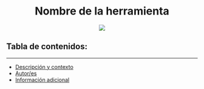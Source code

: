 <h1 align="center"> Nombre de la herramienta</h1>
<p align="center"><img src="https://image.pngaaa.com/230/4306230-middle.png"/></p> 

## Tabla de contenidos:
---

- [Descripción y contexto](#descripción-y-contexto)
- [Autor/es](#autores)
- [Información adicional](#información-adicional)

